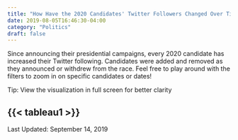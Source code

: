 ```yaml
---
title: "How Have the 2020 Candidates' Twitter Followers Changed Over Time?"
date: 2019-08-05T16:46:30-04:00
category: "Politics"
draft: false
---
```

Since announcing their presidential campaigns, every 2020 candidate has increased their Twitter following. Candidates were added and removed as they announced or withdrew from the race. Feel free to play around with the filters to zoom in on specific candidates or dates!

<!--more-->

Tip: View the visualization in full screen for better clarity                                                                                                                                                                                        

{{< tableau1 >}}
---

Last Updated: September 14, 2019
